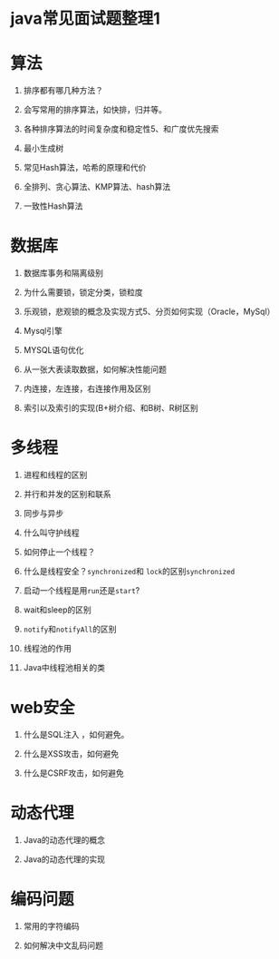 # java常见面试题整理1


# 算法
1. 排序都有哪几种方法？

2. 会写常用的排序算法，如快排，归并等。

3. 各种排序算法的时间复杂度和稳定性5、和广度优先搜索

6. 最小生成树

7. 常见Hash算法，哈希的原理和代价

8. 全排列、贪心算法、KMP算法、hash算法

9. 一致性Hash算法

# 数据库
1. 数据库事务和隔离级别

2. 为什么需要锁，锁定分类，锁粒度

3. 乐观锁，悲观锁的概念及实现方式5、分页如何实现（Oracle，MySql）

4. Mysql引擎

5. MYSQL语句优化

6. 从一张大表读取数据，如何解决性能问题

7. 内连接，左连接，右连接作用及区别

8. 索引以及索引的实现(B+树介绍、和B树、R树区别

# 多线程
1. 进程和线程的区别

2. 并行和并发的区别和联系

3. 同步与异步

5. 什么叫守护线程

6. 如何停止一个线程？

7. 什么是线程安全？`synchronized`和 `lock`的区别`synchronized`

8. 启动一个线程是用`run`还是`start`?

9. wait和sleep的区别

10. `notify`和`notifyAll`的区别

11. 线程池的作用

12. Java中线程池相关的类

# web安全
1. 什么是SQL注入 ，如何避免。

2. 什么是XSS攻击，如何避免

3. 什么是CSRF攻击，如何避免

# 动态代理
1. Java的动态代理的概念

2. Java的动态代理的实现

# 编码问题
1. 常用的字符编码

2. 如何解决中文乱码问题
